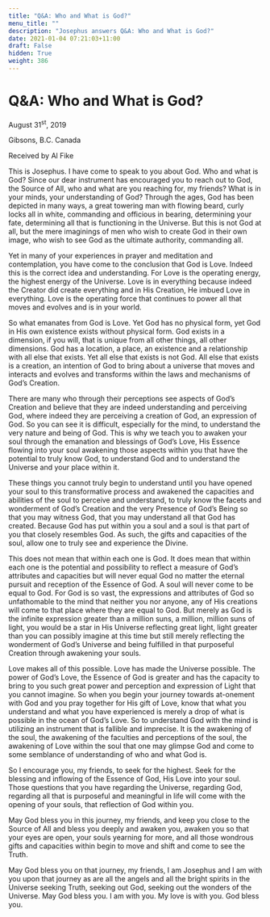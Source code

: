 ```yaml
---
title: "Q&A: Who and What is God?"
menu_title: ""
description: "Josephus answers Q&A: Who and What is God?"
date: 2021-01-04 07:21:03+11:00
draft: False
hidden: True
weight: 386
---
```

# Q&A: Who and What is God?

August 31<sup>st</sup>, 2019

Gibsons, B.C. Canada

Received by Al Fike

This is Josephus. I have come to speak to you about God. Who and what is God? Since our dear instrument has encouraged you to reach out to God, the Source of All, who and what are you reaching for, my friends? What is in your minds, your understanding of God? Through the ages, God has been depicted in many ways, a great towering man with flowing beard, curly locks all in white, commanding and officious in bearing, determining your fate, determining all that is functioning in the Universe. But this is not God at all, but the mere imaginings of men who wish to create God in their own image, who wish to see God as the ultimate authority, commanding all. 

Yet in many of your experiences in prayer and meditation and contemplation, you have come to the conclusion that God is Love. Indeed this is the correct idea and understanding. For Love is the operating energy, the highest energy of the Universe. Love is in everything because indeed the Creator did create everything and in His Creation, He imbued Love in everything. Love is the operating force that continues to power all that moves and evolves and is in your world. 

So what emanates from God is Love. Yet God has no physical form, yet God in His own existence exists without physical form. God exists in a dimension, if you will, that is unique from all other things, all other dimensions. God has a location, a place, an existence and a relationship with all else that exists. Yet all else that exists is not God. All else that exists is a creation, an intention of God to bring about a universe that moves and interacts and evolves and transforms within the laws and mechanisms of God’s Creation. 

There are many who through their perceptions see aspects of God’s Creation and believe that they are indeed understanding and perceiving God, where indeed they are perceiving a creation of God, an expression of God. So you can see it is difficult, especially for the mind, to understand the very nature and being of God. This is why we teach you to awaken your soul through the emanation and blessings of God’s Love, His Essence flowing into your soul awakening those aspects within you that have the potential to truly know God, to understand God and to understand the Universe and your place within it. 

These things you cannot truly begin to understand until you have opened your soul to this transformative process and awakened the capacities and abilities of the soul to perceive and understand, to truly know the facets and wonderment of God’s Creation and the very Presence of God’s Being so that you may witness God, that you may understand all that God has created. Because God has put within you a soul and a soul is that part of you that closely resembles God. As such, the gifts and capacities of the soul, allow one to truly see and experience the Divine. 

This does not mean that within each one is God. It does mean that within each one is the potential and possibility to reflect a measure of God’s attributes and capacities but will never equal God no matter the eternal pursuit and reception of the Essence of God. A soul will never come to be equal to God. For God is so vast, the expressions and attributes of God so unfathomable to the mind that neither you nor anyone, any of His creations will come to that place where they are equal to God. But merely as God is the infinite expression greater than a million suns, a million, million suns of light, you would be a star in His Universe reflecting great light, light greater than you can possibly imagine at this time but still merely reflecting the wonderment of God’s Universe and being fulfilled in that purposeful Creation through awakening your souls. 

Love makes all of this possible. Love has made the Universe possible. The power of God’s Love, the Essence of God is greater and has the capacity to bring to you such great power and perception and expression of Light that you cannot imagine. So when you begin your journey towards at-onement with God and you pray together for His gift of Love, know that what you understand and what you have experienced is merely a drop of what is possible in the ocean of God’s Love. So to understand God with the mind is utilizing an instrument that is fallible and imprecise. It is the awakening of the soul, the awakening of the faculties and perceptions of the soul, the awakening of Love within the soul that one may glimpse God and come to some semblance of understanding of who and what God is. 

So I encourage you, my friends, to seek for the highest. Seek for the blessing and inflowing of the Essence of God, His Love into your soul. Those questions that you have regarding the Universe, regarding God, regarding all that is purposeful and meaningful in life will come with the opening of your souls, that reflection of God within you.

May God bless you in this journey, my friends, and keep you close to the Source of All and bless you deeply and awaken you, awaken you so that your eyes are open, your souls yearning for more, and all those wondrous gifts and capacities within begin to move and shift and come to see the Truth. 

May God bless you on that journey, my friends, I am Josephus and I am with you upon that journey as are all the angels and all the bright spirits in the Universe seeking Truth, seeking out God, seeking out the wonders of the Universe. May God bless you. I am with you. My love is with you. God bless you.